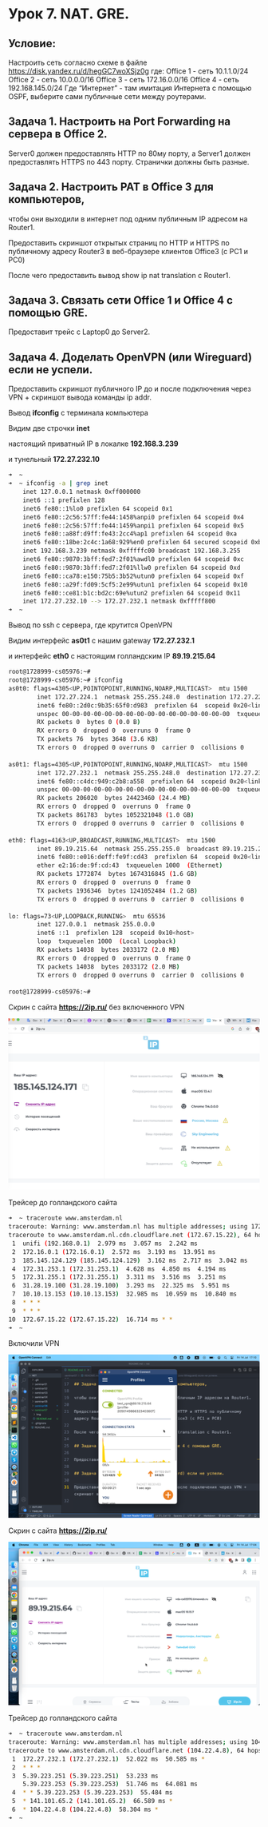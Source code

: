 # Урок 7. NAT. GRE.

## Условие:

Настроить сеть согласно схеме в файле
https://disk.yandex.ru/d/hegGC7woXSjz0g где:
Office 1 - cеть 10.1.1.0/24
Office 2 - cеть 10.0.0.0/16
Office 3 - cеть 172.16.0.0/16
Office 4 - cеть 192.168.145.0/24
Где “Интернет” - там имитация Интернета с помощью OSPF, выберите сами публичные сети между роутерами.

## Задача 1. Настроить на Port Forwarding на сервера в Office 2.

Server0 должен предоставлять HTTP по 80му порту, а Server1 должен предоставлять HTTPS по 443 порту. Странички должны быть разные.

## Задача 2. Настроить PAT в Office 3 для компьютеров,

чтобы они выходили в интернет под одним публичным IP адресом на Router1.

Предоставить скриншот открытых страниц по HTTP и HTTPS по публичному адресу Router3 в веб-браузере клиентов Office3 (с РС1 и РС0)

После чего предоставить вывод show ip nat translation c Router1.

## Задача 3. Связать сети Office 1 и Office 4 с помощью GRE.

Предоставит трейс с Laptop0 до Server2.

## Задача 4. Доделать OpenVPN (или Wireguard) если не успели.

Предоставить скриншот публичного IP до и после подключения через VPN + скриншот вывода команды ip addr.

Вывод **ifconfig** с терминала компьютера

Видим две строчки **inet**

настоящий приватный IP в локалке **192.168.3.239**

и тунельный **172.27.232.10**

```bash
➜  ~
➜  ~ ifconfig -a | grep inet
	inet 127.0.0.1 netmask 0xff000000
	inet6 ::1 prefixlen 128
	inet6 fe80::1%lo0 prefixlen 64 scopeid 0x1
	inet6 fe80::2c56:57ff:fe44:1458%anpi0 prefixlen 64 scopeid 0x4
	inet6 fe80::2c56:57ff:fe44:1459%anpi1 prefixlen 64 scopeid 0x5
	inet6 fe80::a88f:d9ff:fe43:2cc4%ap1 prefixlen 64 scopeid 0xa
	inet6 fe80::18be:2c4c:1a68:929%en0 prefixlen 64 secured scopeid 0xb
	inet 192.168.3.239 netmask 0xfffffc00 broadcast 192.168.3.255
	inet6 fe80::9870:3bff:fed7:2f01%awdl0 prefixlen 64 scopeid 0xc
	inet6 fe80::9870:3bff:fed7:2f01%llw0 prefixlen 64 scopeid 0xd
	inet6 fe80::ca78:e150:75b5:3b52%utun0 prefixlen 64 scopeid 0xf
	inet6 fe80::a29f:fd09:5cf5:2e99%utun1 prefixlen 64 scopeid 0x10
	inet6 fe80::ce81:b1c:bd2c:69e%utun2 prefixlen 64 scopeid 0x11
	inet 172.27.232.10 --> 172.27.232.1 netmask 0xfffff800
➜  ~
```

Вывод по ssh с сервера, где крутится OpenVPN

Видим интерфейс **as0t1** с нашим gateway **172.27.232.1**

и интерфейс **eth0** с настоящим голландским IP **89.19.215.64**

```bash
root@1728999-cs05976:~#
root@1728999-cs05976:~# ifconfig
as0t0: flags=4305<UP,POINTOPOINT,RUNNING,NOARP,MULTICAST>  mtu 1500
        inet 172.27.224.1  netmask 255.255.248.0  destination 172.27.224.1
        inet6 fe80::2d0c:9b35:65f0:d983  prefixlen 64  scopeid 0x20<link>
        unspec 00-00-00-00-00-00-00-00-00-00-00-00-00-00-00-00  txqueuelen 200  (UNSPEC)
        RX packets 0  bytes 0 (0.0 B)
        RX errors 0  dropped 0  overruns 0  frame 0
        TX packets 76  bytes 3648 (3.6 KB)
        TX errors 0  dropped 0 overruns 0  carrier 0  collisions 0

as0t1: flags=4305<UP,POINTOPOINT,RUNNING,NOARP,MULTICAST>  mtu 1500
        inet 172.27.232.1  netmask 255.255.248.0  destination 172.27.232.1
        inet6 fe80::c4dc:949:c2b8:a558  prefixlen 64  scopeid 0x20<link>
        unspec 00-00-00-00-00-00-00-00-00-00-00-00-00-00-00-00  txqueuelen 200  (UNSPEC)
        RX packets 206020  bytes 24423460 (24.4 MB)
        RX errors 0  dropped 0  overruns 0  frame 0
        TX packets 861783  bytes 1052321048 (1.0 GB)
        TX errors 0  dropped 0 overruns 0  carrier 0  collisions 0

eth0: flags=4163<UP,BROADCAST,RUNNING,MULTICAST>  mtu 1500
        inet 89.19.215.64  netmask 255.255.255.0  broadcast 89.19.215.255
        inet6 fe80::e016:deff:fe9f:cd43  prefixlen 64  scopeid 0x20<link>
        ether e2:16:de:9f:cd:43  txqueuelen 1000  (Ethernet)
        RX packets 1772874  bytes 1674316845 (1.6 GB)
        RX errors 0  dropped 0  overruns 0  frame 0
        TX packets 1936346  bytes 1241052484 (1.2 GB)
        TX errors 0  dropped 0 overruns 0  carrier 0  collisions 0

lo: flags=73<UP,LOOPBACK,RUNNING>  mtu 65536
        inet 127.0.0.1  netmask 255.0.0.0
        inet6 ::1  prefixlen 128  scopeid 0x10<host>
        loop  txqueuelen 1000  (Local Loopback)
        RX packets 14038  bytes 2033172 (2.0 MB)
        RX errors 0  dropped 0  overruns 0  frame 0
        TX packets 14038  bytes 2033172 (2.0 MB)
        TX errors 0  dropped 0 overruns 0  carrier 0  collisions 0

root@1728999-cs05976:~#
```

Скрин с сайта **https://2ip.ru/** без включенного VPN

![Moscow](./img/Moscow.png)

Трейсер до голландского сайта

```bash
➜  ~ traceroute www.amsterdam.nl
traceroute: Warning: www.amsterdam.nl has multiple addresses; using 172.67.15.22
traceroute to www.amsterdam.nl.cdn.cloudflare.net (172.67.15.22), 64 hops max, 52 byte packets
 1  unifi (192.168.0.1)  2.979 ms  3.057 ms  2.242 ms
 2  172.16.0.1 (172.16.0.1)  2.572 ms  3.193 ms  13.951 ms
 3  185.145.124.129 (185.145.124.129)  3.162 ms  2.717 ms  3.042 ms
 4  172.31.253.1 (172.31.253.1)  4.628 ms  4.850 ms  4.194 ms
 5  172.31.255.1 (172.31.255.1)  3.311 ms  3.516 ms  3.251 ms
 6  31.28.19.100 (31.28.19.100)  3.293 ms  22.325 ms  5.951 ms
 7  10.10.13.153 (10.10.13.153)  32.985 ms  10.959 ms  10.840 ms
 8  * * *
 9  * * *
10  172.67.15.22 (172.67.15.22)  16.714 ms * *
➜  ~
```

Включили VPN

![OpenVPN_connect](./img/OpenVPN_connect.png)

Скрин с сайта **https://2ip.ru/**

![Amsterdam](./img/Amsterdam.png)

Трейсер до голландского сайта

```bash
➜  ~ traceroute www.amsterdam.nl
traceroute: Warning: www.amsterdam.nl has multiple addresses; using 104.22.4.8
traceroute to www.amsterdam.nl.cdn.cloudflare.net (104.22.4.8), 64 hops max, 52 byte packets
 1  172.27.232.1 (172.27.232.1)  52.022 ms  50.585 ms *
 2  * * *
 3  5.39.223.251 (5.39.223.251)  53.233 ms
    5.39.223.253 (5.39.223.253)  51.746 ms  64.081 ms
 4  * * 5.39.223.253 (5.39.223.253)  55.484 ms
 5  * 141.101.65.2 (141.101.65.2)  66.589 ms *
 6  * 104.22.4.8 (104.22.4.8)  58.304 ms *
➜  ~
```
